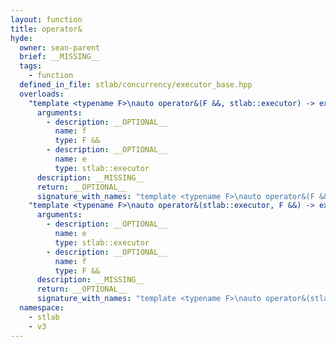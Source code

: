 ```yaml
---
layout: function
title: operator&
hyde:
  owner: sean-parent
  brief: __MISSING__
  tags:
    - function
  defined_in_file: stlab/concurrency/executor_base.hpp
  overloads:
    "template <typename F>\nauto operator&(F &&, stlab::executor) -> executor_task_pair<F>":
      arguments:
        - description: __OPTIONAL__
          name: f
          type: F &&
        - description: __OPTIONAL__
          name: e
          type: stlab::executor
      description: __MISSING__
      return: __OPTIONAL__
      signature_with_names: "template <typename F>\nauto operator&(F && f, stlab::executor e) -> executor_task_pair<F>"
    "template <typename F>\nauto operator&(stlab::executor, F &&) -> executor_task_pair<F>":
      arguments:
        - description: __OPTIONAL__
          name: e
          type: stlab::executor
        - description: __OPTIONAL__
          name: f
          type: F &&
      description: __MISSING__
      return: __OPTIONAL__
      signature_with_names: "template <typename F>\nauto operator&(stlab::executor e, F && f) -> executor_task_pair<F>"
  namespace:
    - stlab
    - v3
---
```

